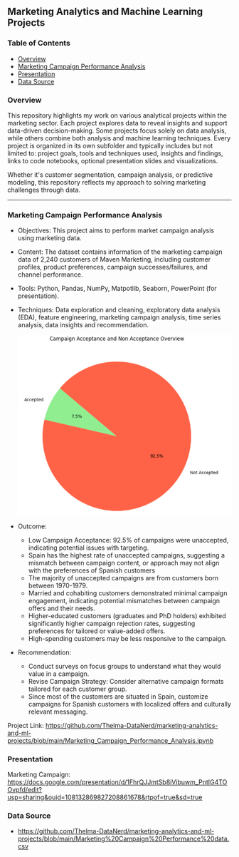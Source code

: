 ## Marketing Analytics and Machine Learning Projects

### Table of Contents
- [Overview](#overview)
- [Marketing Campaign Performance Analysis](#marketing-campaign-performance-analysis)
- [Presentation](#presentation)
- [Data Source](#data-source)

### Overview
This repository highlights my work on various analytical projects within the marketing sector. Each project explores data to reveal insights and support data-driven decision-making. Some projects focus solely on data analysis, while others combine both analysis and machine learning techniques. Every project is organized in its own subfolder and typically includes but not limited to: project goals, tools and techniques used, insights and findings, links to code notebooks, optional presentation slides and visualizations.

Whether it's customer segmentation, campaign analysis, or predictive modeling, this repository reflects my approach to solving marketing challenges through data.

---

### Marketing Campaign Performance Analysis
- Objectives: This project aims to perform market campaign analysis using marketing data. 
- Content: The dataset contains information of the marketing campaign data of 2,240 customers of Maven Marketing, including customer profiles, product preferences, campaign successes/failures, and channel performance.
- Tools: Python, Pandas, NumPy, Matpotlib, Seaborn, PowerPoint (for presentation).
- Techniques: Data exploration and cleaning, exploratory data analysis (EDA), feature engineering, marketing campaign analysis, time series analysis, data insights and recommendation.

  <img src="https://github.com/Thelma-DataNerd/marketing-analytics-and-ml-projects/blob/main/Marketing%20Campaign%20Overview.png" width="500"/>

- Outcome:
    * Low Campaign Acceptance: 92.5% of campaigns were unaccepted, indicating potential issues with targeting.
    * Spain has the highest rate of unaccepted campaigns, suggesting a mismatch between campaign content, or approach may not align with the preferences of Spanish customers
    * The majority of unaccepted campaigns are from customers born between 1970-1979. 
    * Married and cohabiting customers demonstrated minimal campaign engagement, indicating potential mismatches between campaign offers and their needs.
    * Higher-educated customers (graduates and PhD holders) exhibited significantly higher campaign rejection rates, suggesting preferences for tailored or value-added offers.
    * High-spending customers may be less responsive to the campaign.

- Recommendation:
    * Conduct surveys on focus groups to understand what they would value in a campaign.
    * Revise Campaign Strategy: Consider alternative campaign formats tailored for each customer group.
    * Since most of the customers are situated in Spain, customize campaigns for Spanish customers with localized offers and culturally relevant messaging.
 
Project Link: https://github.com/Thelma-DataNerd/marketing-analytics-and-ml-projects/blob/main/Marketing_Campaign_Performance_Analysis.ipynb

### Presentation
Marketing Campaign: https://docs.google.com/presentation/d/1FhrQJJmtSb8iVibuwm_PntIG4TOOvpfd/edit?usp=sharing&ouid=108132869827208861678&rtpof=true&sd=true

### Data Source
  * https://github.com/Thelma-DataNerd/marketing-analytics-and-ml-projects/blob/main/Marketing%20Campaign%20Performance%20data.csv

 
